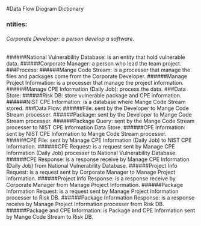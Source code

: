 #Data Flow Diogram Dictionary

### ntities:
###### Corporate Developer: a person develop a software.
######National Vulnerability Database: is an entity that hold vulnerable data.
######Corporate Manager: a person who lead the team project.
###Process:
######Mange Code Stream: is a processer that manage the files and packages come from the Corporate Developer. 
######Manage Project Information: is a processer that manage the project information.
######Manage CPE Information (Daily Job): process the data.
###Data Store:
######Risk DB: store vulnerable package and CPE information.
######NIST CPE Information: is a database where Mange Code Stream stored.
###Data Flow:
######File: sent by the Developer to Mange Code Stream processer.
######Package: sent by the Developer to Mange Code Stream processer.
######Package Query: sent by the Mange Code Stream processer to NIST CPE Information Data Store.
######CPE Information: sent by NIST CPE Information to Mange Code Stream processer.
######CPE File: sent by Manage CPE Information (Daily Job) to NIST CPE Information.
######CPE Request: is a request sent by Manage CPE Information (Daily Job) processer to National Vulnerability Database.
######CPE Response: is a response receive by Manage CPE Information (Daily Job) from National Vulnerability Database.
######Project Info Request: is a request sent by Corporate Manager to Manage Project Information.
######Project Info Response: is a response receive by Corporate Manager from Manage Project Information.
######Package Information Request: is a request sent by Manage Project Information processer to Risk DB.
######Package Information Response: is a response receive by Manage Project Information processer from Risk DB.
######Package and CPE Information: is Package and CPE Information sent by Mange Code Stream to Risk DB.<p/>
